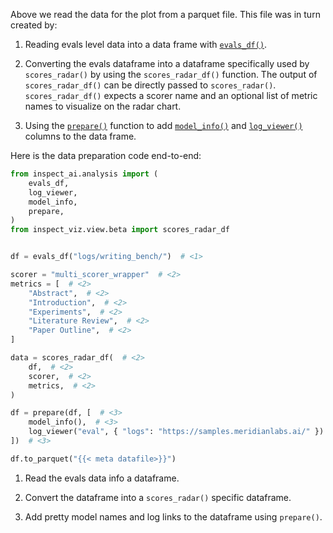 Above we read the data for the plot from a parquet file. This file was in turn created by:

1. Reading evals level data into a data frame with [`evals_df()`](https://inspect.aisi.org.uk/reference/inspect_ai.analysis.html#evals_df).

2. Converting the evals dataframe into a dataframe specifically used by `scores_radar()` by using the `scores_radar_df()` function. The output of `scores_radar_df()` can be directly passed to `scores_radar()`. `scores_radar_df()` expects a scorer name and an optional list of metric names to visualize on the radar chart.

3. Using the [`prepare()`](https://inspect.aisi.org.uk/reference/inspect_ai.analysis.html#prepare) function to add [`model_info()`](https://inspect.aisi.org.uk/reference/inspect_ai.analysis.html#model_info) and [`log_viewer()`](https://inspect.aisi.org.uk/reference/inspect_ai.analysis.html#model_info) columns to the data frame.

Here is the data preparation code end-to-end:

```python
from inspect_ai.analysis import (
    evals_df,
    log_viewer,
    model_info,
    prepare,
)
from inspect_viz.view.beta import scores_radar_df


df = evals_df("logs/writing_bench/")  # <1>

scorer = "multi_scorer_wrapper"  # <2>
metrics = [  # <2>
    "Abstract",  # <2>
    "Introduction",  # <2>
    "Experiments",  # <2>
    "Literature Review",  # <2>
    "Paper Outline",  # <2>
]

data = scores_radar_df(  # <2>
    df,  # <2>
    scorer,  # <2>
    metrics,  # <2>
)

df = prepare(df, [  # <3>
    model_info(),  # <3>
    log_viewer("eval", { "logs": "https://samples.meridianlabs.ai/" })  # <3>
])  # <3>

df.to_parquet("{{< meta datafile>}}")
```

1. Read the evals data info a dataframe.

2. Convert the dataframe into a `scores_radar()` specific dataframe.

3. Add pretty model names and log links to the dataframe using `prepare()`.

